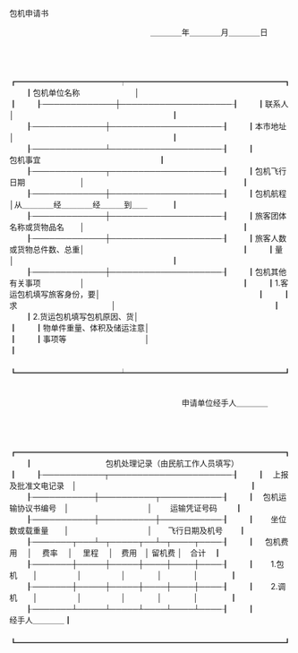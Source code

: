 



包机申请书



 

　　　　　　　　　　　　　　　　　　＿＿＿＿年＿＿＿＿月＿＿＿＿日

　　


　　┏━━━━━━━━━━━━━┯━━━━━━━━━━━━━━━━━━━━┓
　　┃包机单位名称　　　　　　　│　　　　　　　　　　　　　　　　　　　　┃
　　┠─────────────┼────────────────────┨
　　┃联系人　　　　　　　　　　│　　　　　　　　　　　　　　　　　　　　┃
　　┠─────────────┼────────────────────┨
　　┃本市地址　　　　　　　　　│　　　　　　　　　　　　　　　　　　　　┃
　　┠─────────────┴────────────────────┨
　　┃　　　　　　　　　　　　　　　包机事宜　　　　　　　　　　　　　　　┃
　　┠─────────────┬────────────────────┨
　　┃包机飞行日期　　　　　　　│　　　　　　　　　　　　　　　　　　　　┃
　　┠─────────────┼────────────────────┨
　　┃包机航程　　　　　　　　　│从＿＿＿＿经＿＿＿＿经＿＿＿到＿＿　　　┃
　　┠─────────────┼────────────────────┨
　　┃旅客团体名称或货物品名　　│　　　　　　　　　　　　　　　　　　　　┃
　　┠─────────────┼────────────────────┨
　　┃旅客人数或货物总件数、总重│　　　　　　　　　　　　　　　　　　　　┃
　　┃量　　　　　　　　　　　　│　　　　　　　　　　　　　　　　　　　　┃
　　┠─────────────┼────────────────────┨
　　┃包机其他有关事项　　　　　│　　　　　　　　　　　　　　　　　　　　┃
　　┃1.客运包机填写旅客身份，要│　　　　　　　　　　　　　　　　　　　　┃
　　┃求　　　　　　　　　　　　│　　　　　　　　　　　　　　　　　　　　┃
　　┃2.货运包机填写包机原因、货│　　　　　　　　　　　　　　　　　　　　┃
　　┃物单件重量、体积及储运注意│　　　　　　　　　　　　　　　　　　　　┃
　　┃事项等　　　　　　　　　　│　　　　　　　　　　　　　　　　　　　　┃
　　┗━━━━━━━━━━━━━┷━━━━━━━━━━━━━━━━━━━━┛
　　


　　　　　　　　　　　　　　　　　　　　　　申请单位经手人＿＿＿＿

　　


　　┏━━━━━━━━━━━━━━━━━━━━━━━━━━━━━━━━━━┓
　　┃　　　　　　　　　 包机处理记录（由民航工作人员填写）　　　　　　　 ┃
　　┠───────────┬──────────────────────┨
　　┃　上报及批准文电记录　│　　　　　　　　　　　　　　　　　　　　　　┃
　　┠───────────┼──────────┬───────────┨
　　┃　包机运输协议书编号　│　　　　　　　　　　│　　 运输凭证号码　　 ┃
　　┠───────────┼──────────┼───────────┨
　　┃　　坐位数或载重量　　│　　　　　　　　　　│　　飞行日期及机号　　┃
　　┠───────┬───┴─┬─────┬──┴─┬────┬────┨
　　┃　 包机费用　 │　 费率　 │　 里程　 │　费用　│ 留机费 │　合计　┃
　　┠───────┼─────┼─────┼────┼────┼────┨
　　┃　　1.包机　　│　　　　　│　　　　　│　　　　│　　　　│　　　　┃
　　┠───────┼─────┼─────┼────┼────┼────┨
　　┃　　2.调机　　│　　　　　│　　　　　│　　　　│　　　　│　　　　┃
　　┠───────┴─────┴─────┴────┴────┴────┨
　　┃　　　　　　　　　　　　　　　　　　　　　　　　　　　经手人＿＿＿＿┃
　　┗━━━━━━━━━━━━━━━━━━━━━━━━━━━━━━━━━━┛
　　
